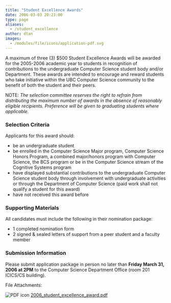 ```yaml
---
title: "Student Excellence Awards"
date: 2006-03-03 20:23:00
type: page
aliases:
  - /student_excellence
author: dtan
images:
  - /modules/file/icons/application-pdf.svg
---
```


A maximum of three (3) $500 Student Excellence Awards will be awarded for the 2005-2006 academic year to students in recognition of contributions to the undergraduate Computer Science student body and/or Department. These awards are intended to encourage and reward students who take initiative within the UBC Computer Science community to the benefit of both the student and their peers.

NOTE: _The selection committee reserves the right to refrain from distributing the maximum number of awards in the absence of reasonably eligible recipients. Preference will be given to graduating students where applicable._

### Selection Criteria

Applicants for this award should:

*   be an undergraduate student
*   be enrolled in the Computer Science Major program, Computer Science Honors Program, a combined major/honors program with Computer Science, the BCS program or be in the Computer Science stream of the Cognitive Systems program
*   have displayed substantial contributions to the undergraduate Computer Science student body through involvement with undergraduate activities or through the Department of Computer Science (paid work shall not qualify a student for this award)
*   have not received this award before

### Supporting Materials

All candidates must include the following in their nomination package:

*   1 completed nomination form
*   2 signed & sealed letters of support from a peer student and a faculty member

### Submission Information

Please submit application package in person no later than **Friday March 31, 2006 at 2PM** to the Computer Science Department Office (room 201 ICICS/CS building).

File Attachments: 

 ![PDF icon](/modules/file/icons/application-pdf.svg "application/pdf") [2006\_student\_excellence\_award.pdf](https://ubccsss.org/files/2006_student_excellence_award.pdf)
